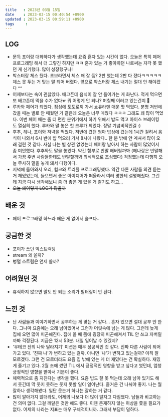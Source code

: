 ```yaml
---
title   : 2023년 03월 15일
date    : 2023-03-15 00:40:54 +0900
updated : 2023-03-15 00:59:11 +0900
tags     : 
---
```

## LOG
- 문득 포이랑 대화하다가 생각했는데 요즘 혼자 있는 시간이 없다. 오늘은 특히 페어 프로그래밍 해서 더 그렇긴 하지만 ㅋㅋ 혼자 있는 거 좋아하던 나로써는 자각 못 했던 게 신기했다. 많이 성장했구나!
- 박스터랑 체스 뒀다. 초보라면서 체스 왜 잘 둠? 2판 했는데 2판 다 졌다ㅋㅋㅋㅋㅋ 체스 못 두는 거 맞는 말 되어 버렸다. 앞으로 박스터랑 체스 내기는 절대 안 해야겠다 ^^
- 어제보다는 속이 괜찮았다. 배고픈데 음식이 잘 안 들어가는 게 화난다. 적게 먹으면 또 배고픈데 먹을 수가 없다ㅠ 뭐 어떻게 안 되나? 며칠째 이러고 있는건지 🥺
- 루카와 페어가 되었다. 점심에 토도로끼 가서 쇼유라멘 매운 맛 먹었다. 분명 저번에 갔을 때는 별로 안 매웠던 거 같은데 오늘은 너무 매웠다 ㅋㅋㅋ 그래도 꽤 많이 먹었다. 이번 페어 때는 좀 더 편한 분위기에서 하기 위해서 밥도 먹고 아이스 브레이킹도 열심히 했다. 루카와 말 놓은 첫 크루가 되었다. 정말 기념비적인걸 :)
- 후추, 헤나, 포이와 저녁을 먹었다. 저번에 갔던 엄마 밥상에 갔는데 1시간 걸려서 음식이 나와서 6시 반에 밥 먹으러 가서 8시에 나왔다.. 한 분 밖에 안 계셔서 많이 오래 걸린 것 같다. 사실 나는 별 상관 없었는데 페어랑 남아서 하는 사람이 많았어서 좀 미안했다. 후추와도 말을 놓았다. 약간 함부로 반말 해버릴까봐 (헤나랑은 반말해서 가끔 주변 사람들한테도 반말할까봐 의식적으로 조심했다) 걱정했는데 다행히 오늘 무사히 말을 놓게 돼서 다행이다.
- 저녁에 돌아와서 오리, 헙크와 트리플 프로그래밍했다. 약간 다른 사람들 의견 듣는 거 재밌었는데, 들으면서 좋은 아이디어가 떠올라서 여러 명한테 설명해줬다. 그런데 지금 다시 생각해보니 좀 더 좋은 게 있을 거 같기도 하고...
- ~~오늘 왜이렇게 LOG가 많을까~~

## 배운 것
- 페어 프로그래밍 하느라 배운 게 없어서 슬프다..

## 궁금한 것
- 포이가 쓰던 익스트랙팅
- stream 왜 쓸까?
- 병렬 스트림은 언제 쓸까?

## 어려웠던 것
- 휴식하지 않으면 말도 안 되는 소리가 필터링이 안 된다.

## 느낀 것
- 난 사람들과 이야기하면서 공부하는 게 맞는 거 같다... 혼자 있으면 절대 공부 안 한다. 그나마 요즘에는 오래 남아있어서 그런가 머릿속에 남는 게 많다. 그런데 늦게 집에 오면 많이 피곤해진다. 집에 올 때 쯤에 굉장히 피곤해져서 TIL 안 쓰고 자버릴까봐 걱정된다. 지금은 12시 53분. 내일 일어날 수 있겠지?
- '우테코 전의 나와 달라지기' 미션은 매우 성공적인 것 같다. 진짜 다른 사람이 되어가고 있다. '진짜 나'가 변하고 있는 걸까, 아니면 '나'가 변하고 있는걸까? 아직 잘 모르겠다. 그런 건 모르더라도 요즘 집 밖에 있는 게 더 재밌다는 건 확실하다. 재밌게 즐기고 있다. 2월 초에 썼던 TIL 에서 긍정적인 영향을 받고 싶다고 썼던데, 엄청 긍정적인 영향을 받아서 기분이 좋다.
- 체력적으로 좀 지친다는 생각을 했다. 요즘 밥도 잘 못 먹는데 오래 남아 있기도 해서 웃긴데 막 웃지 못하는 웃지 못할 일이 일어난다. 즐거운 건 나눠야 좋지. 나는 뭘 잘하나 생각해봤다. 일단 웃는거 하나는 잘하는 거 같다.
- 많이 알아가지 않더라도, 어제의 나보다 더 많이 알자고 다짐했다. 남들과 비교하는 건 의미 없다. 그걸 깨달은 것만 해도 좋다. 이젠 존재하지 않는 허상을 쫓을 필요가 없다. 어제의 나라는 지표는 매우 구체적이니까. 그래서 부담이 덜하다.
